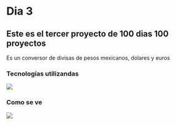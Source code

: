 # Dia 3
## Este es el tercer proyecto de 100 dias 100 proyectos
Es un conversor de divisas de pesos mexicanos, dolares y euros

### Tecnologías utilizandas
<img  src="https://skillicons.dev/icons?i=css,java" /> 

### Como se ve
<img  src="https://cdn.discordapp.com/attachments/749027520187334667/1185079119638179860/image.png?ex=658e4def&is=657bd8ef&hm=b49c516f29e71f2cdc2bf5b57e5be4e87a488131cf7afca3248f449395723517&" /> 
